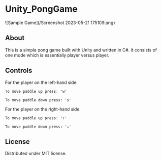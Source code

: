 # Unity_PongGame

![Sample Game](/Screenshot 2023-05-21 175109.png)

## About 

This is a simple pong game built with Unity and written in C#. It consists of one mode which is essentially player versus player.

## Controls

For the player on the left-hand side

```
To move paddle up press: 'w'

To move paddle down press: 's'
```

For the player on the right-hand side

```
To move paddle up press: '↑'

To move paddle down press: '↓'
```
## License
Distributed under MIT license. 
